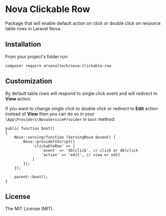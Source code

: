 # Nova Clickable Row

Package that will enable default action on click or double click
on resource table rows in Laravel Nova.

## Installation

From your project's folder run:
```
composer require arsenaltech/nova-clickable-row
```

## Customization

By default table rows will respond to single click event and
will redirect to __View__ action.

If you want to change single click to double click or redirect
to __Edit__ action instead of __View__ then you can do so in your
`\App\Providers\NovaServiceProvider` in `boot` method:

```
public function boot()
{
    Nova::serving(function (ServingNova $event) {
        Nova::provideToScript([
            'clickableRow' => [
                'event' => 'dblclick', // click or dblclick
                'action' => 'edit', // view or edit
            ]
        ]);
    });

    parent::boot();
}
```

## License

The MIT License (MIT).
